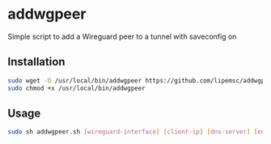 # addwgpeer
Simple script to add a Wireguard peer to a tunnel with saveconfig on

## Installation

```sh
sudo wget -O /usr/local/bin/addwgpeer https://github.com/lipemsc/addwgpeer/raw/refs/heads/main/addwgpeer.sh
sudo chmod +x /usr/local/bin/addwgpeer
```

## Usage

```sh
sudo sh addwgpeer.sh [wireguard-interface] [client-ip] [dns-server] [endpoint]
```
